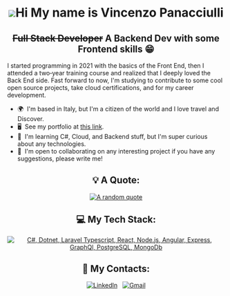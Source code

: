 <div align="center">

  
  ![](https://user-images.githubusercontent.com/18350557/176309783-0785949b-9127-417c-8b55-ab5a4333674e.gif)Hi My name is Vincenzo Panacciulli
============================================================================================================================================

 ~~Full Stack Developer~~ A Backend Dev with some Frontend skills 😁
--------------------
</div>

I started programming in 2021 with the basics of the Front End, then I attended a two‑year training course and realized that I deeply loved the Back End side. Fast forward to now, I'm studying to contribute to some cool open source projects, take cloud certifications, and for my career development.

*   🌍  I'm based in Italy, but I'm a citizen of the world and I love travel and Discover.
*   🖥️  See my portfolio at [this link](http://vip-pana.github.io/).
*   🧠  I'm learning C#, Cloud, and Backend stuff, but I'm super curious about any technologies.
*   🤝  I'm open to collaborating on any interesting project if you have any suggestions, please write me!

<div align="center">


## 💡 A Quote:

[![A random quote](https://quotes-github-readme.vercel.app/api?type=horizontal&theme=dark)](https://github.com/piyushsuthar/github-readme-quotes)

## 💻 My Tech Stack:

[![C#, Dotnet, Laravel Typescript, React, Node.js, Angular, Express, GraphQl, PostgreSQL, MongoDb](https://skillicons.dev/icons?i=cs,dotnet,laravel,ts,react,nodejs,angular,express,graphql,postgres,mongodb)](https://skillicons.dev)

## 📲 My Contacts:
[![LinkedIn](https://skillicons.dev/icons?i=linkedin)](https://www.linkedin.com/in/vincenzopanacciulli/) &nbsp;
[![Gmail](https://skillicons.dev/icons?i=gmail)](mailto:panacciullivincenzo@gmail.com?subject=Hello%20Vincenzo,%20From%20Github)

</div>

